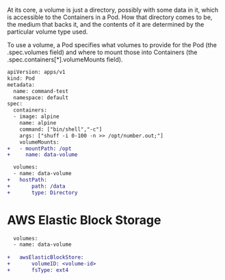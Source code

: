 At its core, a volume is just a directory, possibly with some data in it, which is accessible to the Containers in a Pod. How that directory comes to be, the medium that backs it, and the contents of it are determined by the particular volume type used.

To use a volume, a Pod specifies what volumes to provide for the Pod (the .spec.volumes field) and where to mount those into Containers (the .spec.containers[*].volumeMounts field).


```diff
apiVersion: apps/v1
kind: Pod
metadata:
  name: command-test
  namespace: default
spec:
  containers:
  - image: alpine
    name: alpine
    command: ["bin/shell","-c"]
    args: ["shuff -i 0-100 -n >> /opt/number.out;"]
    volumeMounts:
+   - mountPath: /opt
+     name: data-volume 

  volumes:
  - name: data-volume
+   hostPath:
+       path: /data
+       type: Directory
```


    
       

# AWS Elastic Block Storage
 
```diff
  volumes:
  - name: data-volume
  
+   awsElasticBlockStore:
+       volumeID: <volume-id>
+       fsType: ext4
 ```
 
 
 

 
 
 
